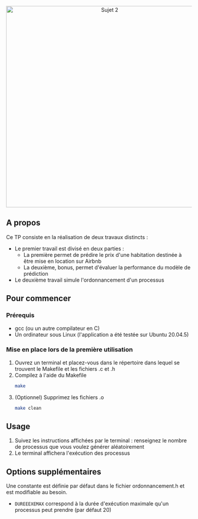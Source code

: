 
<div align="center">
  <p>
    <img src="https://i.imgur.com/5YxFp3m.png" width="546" alt="Sujet 2" />
  </p>
</div>

## A propos

Ce TP consiste en la réalisation de deux travaux distincts : 
* Le premier travail est divisé en deux parties :
    * La première permet de prédire le prix d'une habitation destinée à être mise en location sur Airbnb
    * La deuxième, bonus, permet d'évaluer la performance du modèle de prédiction
* Le deuxième travail simule l'ordonnancement d'un processus

## Pour commencer


### Prérequis

* gcc (ou un autre compilateur en C)
* Un ordinateur sous Linux (l'application a été testée sur Ubuntu 20.04.5)

### Mise en place lors de la première utilisation

1. Ouvrez un terminal et placez-vous dans le répertoire dans lequel se trouvent le Makefile et les fichiers .c et .h
2. Compilez à l'aide du Makefile
   ```sh
   make
   ```
3. (Optionnel) Supprimez les fichiers .o
   ```sh
   make clean
   ```

## Usage

1. Suivez les instructions affichées par le terminal : renseignez le nombre de processus que vous voulez générer aléatoirement
2. Le terminal affichera l'exécution des processus

## Options supplémentaires

Une constante est définie par défaut dans le fichier ordonnancement.h et est modifiable au besoin.

* `DUREEEXEMAX` correspond à la durée d'exécution maximale qu'un processus peut prendre (par défaut 20)